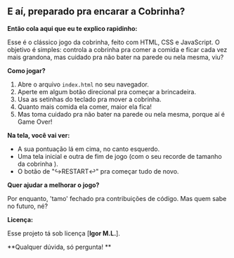 ## E aí, preparado pra encarar a Cobrinha? 

**Então cola aqui que eu te explico rapidinho:**

Esse é o clássico jogo da cobrinha, feito com HTML, CSS e JavaScript. O objetivo é simples: controla a cobrinha pra comer a comida e ficar cada vez mais grandona, mas cuidado pra não bater na parede ou nela mesma, viu? 

**Como jogar?**

1. Abre o arquivo `index.html` no seu navegador.
2. Aperte em algum botão direcional pra começar a brincadeira.
3. Usa as setinhas do teclado pra mover a cobrinha.
4. Quanto mais comida ela comer, maior ela fica! 
5. Mas toma cuidado pra não bater na parede ou nela mesma, porque aí é Game Over! 

**Na tela, você vai ver:**

* A sua pontuação lá em cima, no canto esquerdo.
* Uma tela inicial e outra de fim de jogo (com o seu recorde de tamanho da cobrinha ).
* O botão de "↪️RESTART↩️" pra começar tudo de novo.

**Quer ajudar a melhorar o jogo?**

Por enquanto, 'tamo' fechado pra contribuições de código. Mas quem sabe no futuro, né? 

**Licença:**

Esse projeto tá sob licença [**Igor M.L.**].


**Qualquer dúvida, só pergunta! **
